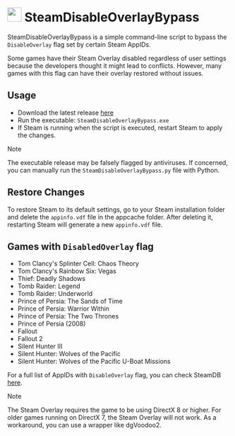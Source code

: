 # <img src="icon.ico" width="32"> SteamDisableOverlayBypass
SteamDisableOverlayBypass is a simple command-line script to bypass the `DisableOverlay` flag set by certain Steam AppIDs.

Some games have their Steam Overlay disabled regardless of user settings because the developers thought it might lead to conflicts. However, many games with this flag can have their overlay restored without issues.

## Usage
- Download the latest release [here](https://github.com/Joshhhuaaa/SteamDisableOverlayBypass/releases/download/v1.0/SteamDisableOverlayBypass.exe)
- Run the executable: `SteamDisableOverlayBypass.exe`
- If Steam is running when the script is executed, restart Steam to apply the changes.

> [!NOTE]
> The executable release may be falsely flagged by antiviruses. If concerned, you can manually run the `SteamDisableOverlayBypass.py` file with Python.

## Restore Changes
To restore Steam to its default settings, go to your Steam installation folder and delete the `appinfo.vdf` file in the appcache folder. After deleting it, restarting Steam will generate a new `appinfo.vdf` file.

## Games with `DisabledOverlay` flag
- Tom Clancy's Splinter Cell: Chaos Theory
- Tom Clancy's Rainbow Six: Vegas
- Thief: Deadly Shadows
- Tomb Raider: Legend
- Tomb Raider: Underworld
- Prince of Persia: The Sands of Time
- Prince of Persia: Warrior Within
- Prince of Persia: The Two Thrones
- Prince of Persia (2008)
- Fallout 
- Fallout 2
- Silent Hunter III
- Silent Hunter: Wolves of the Pacific
- Silent Hunter: Wolves of the Pacific U-Boat Missions

For a full list of AppIDs with `DisableOverlay` flag, you can check SteamDB [here](https://steamdb.info/search/?a=app_keynames&type=-1&keyname=91&operator=3&keyvalue=1).

> [!NOTE]
> The Steam Overlay requires the game to be using DirectX 8 or higher. For older games running on DirectX 7, the Steam Overlay will not work. As a workaround, you can use a wrapper like dgVoodoo2.

